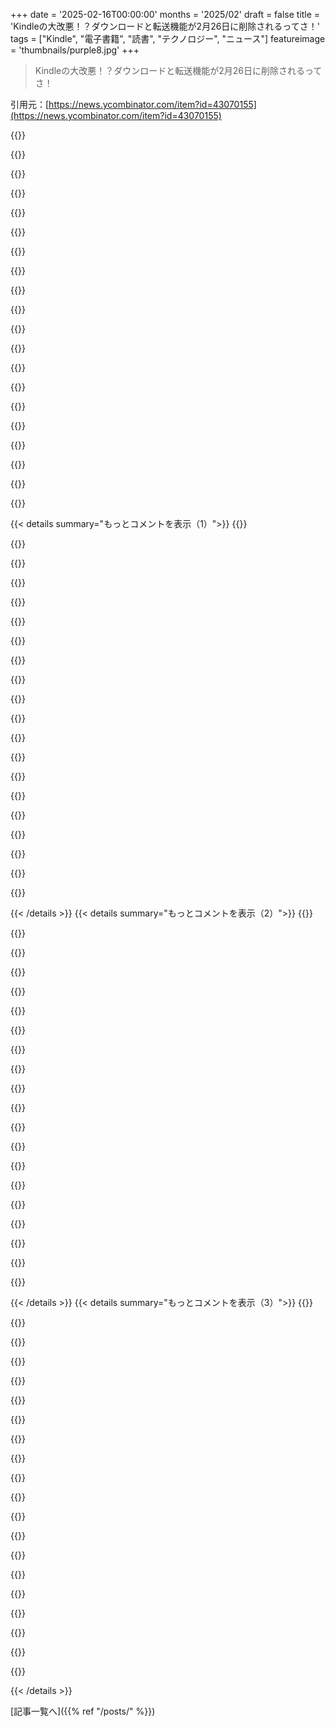 +++
date = '2025-02-16T00:00:00'
months = '2025/02'
draft = false
title = 'Kindleの大改悪！？ダウンロードと転送機能が2月26日に削除されるってさ！'
tags = ["Kindle", "電子書籍", "読書", "テクノロジー", "ニュース"]
featureimage = 'thumbnails/purple8.jpg'
+++

> Kindleの大改悪！？ダウンロードと転送機能が2月26日に削除されるってさ！

引用元：[https://news.ycombinator.com/item?id=43070155](https://news.ycombinator.com/item?id=43070155)

{{<matomeQuote body="最近のHNにはこの件についてのスレッドがいくつかあったね。ちょっと混乱を避けるために、いくつかのポイントを挙げるよ：<br>（1）これはAmazonがユーザーにライセンス購入済の本を選んで、Amazonのサイトからダウンロードできる「ダウンロードと転送」オプションのことだよ。<br>（2）USBケーブルを使って自分のコンピュータからKindleに本を転送する機能は影響を受けないよ。<br>（3）Send to Kindleのメール機能を使って非AmazonライセンスのePubを送る機能も影響を受けないよ。" userName="42772827" createdAt="2025-02-16T18:30:55" color="#ff5c5c">}}

{{<matomeQuote body="＞（2）USBケーブルを使って自分のコンピュータからKindleに本を転送する機能は影響を受けないよ。<br>まぁ、厳密には影響があるよね。もしダウンロードできない本があるならUSBからのアップロードもできないわけだし。要するに、その機能はそのためにあったのに。もちろん、非Amazonのコンテンツはアップロードできるけどね。だから、DRMが外せないならもうAmazonでは本は買わないかも。" userName="wkat4242" createdAt="2025-02-16T18:38:45" color="">}}

{{<matomeQuote body="Amazonにライセンスを支払った本はまだダウンロードできるよ。ただし、それにはWi-Fiか4G LTE対応のKindleが必要になるけどね。" userName="42772827" createdAt="2025-02-16T19:43:05" color="">}}

{{<matomeQuote body="それが可能かどうかは分からないけど。Kindle 2みたいな2GのKindleではもう2Gサービスはないし、Wi-Fiもないから、ダウンロードと転送が唯一の方法だったのに、DRMを解除せずにAmazonから本を読み込む手段は完全になくなったってことになるね。" userName="goosedragons" createdAt="2025-02-16T20:00:34" color="">}}

{{<matomeQuote body="正確な情報だよ。私のコメントを編集して詳細を追記したよ。" userName="42772827" createdAt="2025-02-16T20:31:19" color="">}}

{{<matomeQuote body="他のスレやRedditによると、トリックはKindleアプリとCalibreを使うことらしい。頑張ってね。" userName="mattl" createdAt="2025-02-16T22:45:21" color="">}}

{{<matomeQuote body="うん、でもこれは別の方法だよ。PCで表示するためにダウンロードした暗号化された本を使うんだ。今は古いバージョンのアプリを使ってるけど、Amazonによって簡単にブロックされる可能性があるね。ブロックされてないのが不思議なくらいだよ。ウェブのダウンロードオプションの良いところは、一部の古いKindleは新しいDRM方式をサポートしてないから、常に機能していることだよ。" userName="wkat4242" createdAt="2025-02-16T22:59:51" color="">}}

{{<matomeQuote body="部分的にブロックされているんだ。古いバージョンのKindle for PCでは2023年1月以降に出版された本はダウンロードできないよ。" userName="goosedragons" createdAt="2025-02-16T23:12:17" color="">}}

{{<matomeQuote body="Wi-Fiがあって、そのKindleが対応している場合を前提としてるけどね。ハードワイヤー接続しかない人や、Wi-Fiが全くサポートされていない古いKindle、またはWPA3がサポートされてないKindleを持っている人は困るよ。<br>(そのモデルには当初、本をワイヤレスでダウンロードするためのセルラーサービスがあったけど、それは数年前に終了したから、今では新しい本をそのデバイスにコピーする手段が全くなくなったんだ。)" userName="Uvix" createdAt="2025-02-16T20:00:55" color="">}}

{{<matomeQuote body="そうだね、AmazonはそのKindleのサポートもやめたみたい。私のKindle 4th genはもはやWi-Fiでも接続できない。セルラーモデルじゃないし、たぶんそのオプションはその時点で無くなっていたと思う。まだ古いタッチなしUIだけど。でも「最新に保つ」必要があるらしいけど、Amazonはもはやファームウェアアップデートを提供していないから、それもできないんだ。" userName="wkat4242" createdAt="2025-02-16T21:06:33" color="#ff5c5c">}}

{{<matomeQuote body="まだ使えるDXを持ってて嬉しいけど、ハードウェアの寿命が問題なんだよね。<br>もう一つの問題は、クラウドにある素材が消されるとどうなるかってこと。" userName="wwweston" createdAt="2025-02-17T03:49:02" color="">}}

{{<matomeQuote body="干渉なしにUSBでやり取りできないのが気になる。<br>それに、Amazonがアカウントを止めたら全てのコンテンツにもアクセスできなくなるかもしれないってのが不安。" userName="wkat4242" createdAt="2025-02-16T21:03:33" color="#38d3d3">}}

{{<matomeQuote body="私の第2世代のKindleは2Gしか使えなくて、ダウンロードができなくなると本が買えなくなる。”ただ”新しいKindleを買えってのは無理があるよ。" userName="loloquwowndueo" createdAt="2025-02-16T20:49:05" color="">}}

{{<matomeQuote body="確かにその通りだけど、Wootでは30ドル位でお手頃に手に入ることも多いよ。<br>あなたのGen 2はもう16年前のものだし。" userName="42772827" createdAt="2025-02-16T21:40:06" color="">}}

{{<matomeQuote body="30ドルも払う必要なんてないでしょ。<br>もうAmazonにはうんざりで、使えるKindleが無駄にされるのは許せない。別の場所で無料でいくらでも本が手に入るし。" userName="loloquwowndueo" createdAt="2025-02-16T21:51:16" color="#ff33a1">}}

{{<matomeQuote body="他のプラットフォームのアプリでも、ファイルストアにアクセスできるならできるよね（Android、Windows、macOSなど）。" userName="int_19h" createdAt="2025-02-16T22:22:09" color="">}}

{{<matomeQuote body="私にとっては、他の解釈よりもずっと悪い。<br>本をダウンロードできても、他のリーダーで読めなくなるのは困る。" userName="bo1024" createdAt="2025-02-16T20:01:14" color="#38d3d3">}}

{{<matomeQuote body="全てがKindleのエコシステムに閉じ込められて、Amazonが買ったものを取り戻すかもってのが一番の問題。<br>もうAmazonから電子書籍は買わないことに決めたよ。" userName="freeAgent" createdAt="2025-02-16T20:57:36" color="#ff5c5c">}}

{{<matomeQuote body="Koboは図書館と統合されてて、図書館の電子書籍をKoboでダウンロードして読むことができるんだって。" userName="barbazoo" createdAt="2025-02-16T21:16:28" color="">}}

{{<matomeQuote body="KoboはRakutenが所有していて、以前はOverdrive/Libbyを所有してたんだよ。" userName="cowsandmilk" createdAt="2025-02-16T22:29:31" color="">}}

{{< details summary="もっとコメントを表示（1）">}}
{{<matomeQuote body="そうそう、それが理由でKoboを選んだ、こっちの方がずっと良いし。" userName="arez" createdAt="2025-02-16T22:24:56" color="">}}

{{<matomeQuote body="KindleもLibbyを使えば同じことができるよ。" userName="mattl" createdAt="2025-02-16T22:29:38" color="">}}

{{<matomeQuote body="アメリカだけの話だよ。" userName="goosedragons" createdAt="2025-02-16T23:13:38" color="">}}

{{<matomeQuote body="アメリカの外で図書カード使ってLibbyで借りた本をamazon.de経由でKindleに送ってるけど、問題ないよ。" userName="rmkrmk" createdAt="2025-02-17T07:46:10" color="#785bff">}}

{{<matomeQuote body="アメリカの図書カード？それとも外の（例えばドイツの）図書カード？書き方がわかりにくいね。LibbyのFAQではアメリカだけって言ってるけど、更新してないだけかも。" userName="goosedragons" createdAt="2025-02-17T10:32:32" color="">}}

{{<matomeQuote body="ドイツの図書カードだよ。" userName="rmkrmk" createdAt="2025-02-18T04:35:31" color="">}}

{{<matomeQuote body="Libbyは他の国でも使えるの？" userName="mattl" createdAt="2025-02-16T23:26:18" color="">}}

{{<matomeQuote body="うん。OverdriveとLibbyは他の国でも使えるよ。" userName="goosedragons" createdAt="2025-02-16T23:28:53" color="">}}

{{<matomeQuote body="私の解決策は、Wi-Fi付きの基本的なKindleを買って、本をダウンロードしてから、そこからCalibreに直接転送することだよ。" userName="widowlark" createdAt="2025-02-17T17:39:29" color="#ff33a1">}}

{{<matomeQuote body="まあ、確かにアマゾンはKindleを買ってもらいたいんだよね。" userName="fooker" createdAt="2025-02-16T23:44:10" color="">}}

{{<matomeQuote body="制限されてるからKindle書籍から離れたくなってる。他のソースから電子書籍を買ってKindleで読む可能性が高い。Kindleの販売を増やしたいなら、結果的にKindle書籍の売上を減らしそう。" userName="waonderer" createdAt="2025-02-17T11:11:55" color="#38d3d3">}}

{{<matomeQuote body="redditのスレッドを見たけど、誰もこれを理解してなかったよ。良くないニュースだけど、誤解されてばかり。" userName="spookybones" createdAt="2025-02-16T18:37:49" color="">}}

{{<matomeQuote body="ありがとう。これに関する情報やニュースブログはかなり混乱している感じがする。" userName="jsbisviewtiful" createdAt="2025-02-16T19:45:56" color="">}}

{{<matomeQuote body="Kindleは安くていいけど、Amazonから本を買ったことはないし、これからも買うつもりはない。2は干渉しないなら、Amazonは好きにすればいいと思う。" userName="Yeul" createdAt="2025-02-16T23:05:39" color="">}}

{{<matomeQuote body="昨日の朝、https://github.com/yihong0618/Kindle_download_helper からコマンドラインユーティリティを使って、約2400冊のKindle本を全部ダウンロードしたよ。他の人もやる必要があれば：<br>Amazonアカウントにログイン > コンテンツとデバイスの管理<br>クッキーをコピーしてファイルに保存（‘cookie.txt’）：<br>python kindle.py --cookie-file cookie.txt --uk -o DOWNLOADS --device_sn [あなたのKindleシリアル番号] --mode all<br>たくさんの方法がREADMEに書いてあるけど、これが私にとっては一番便利だった。他の人も早めにファイルを取得しておくべきだと思う。" userName="fractallyte" createdAt="2025-02-16T20:18:28" color="#38d3d3">}}

{{<matomeQuote body="前回Kindle本のコレクションのDeDRMを試みた時、新しいDRMがあって、簡単に剥がせなかった。本当に改善されたのかな？" userName="int_19h" createdAt="2025-02-16T22:33:26" color="">}}

{{<matomeQuote body="私のコレクションは主に.azw3と.azw、少しだけ.tpzと.azw4。前者は剥がすのが簡単だけど、後者はまだ分からない。けど、.kfx本は持ってないから、新しいDRMにさらされてないかも。" userName="fractallyte" createdAt="2025-02-17T04:28:21" color="">}}

{{<matomeQuote body="ありがとう！これで全てを保存できて助かったよ。" userName="bitdivision" createdAt="2025-02-17T13:20:26" color="#38d3d3">}}

{{<matomeQuote body="Kindleに文句を言ってる人がいるけど、どうしたらいいの？<br>３タップで本を買えて、10秒後には読み始められる。それが法律に則ってできるのは本当に良い。デバイスもちゃんと機能してる。代替手段は？フランスの図書館の電子書籍のオファーはすごく限られてるし、英語の本も少ない。2013年にKoboを所有してたけど、最悪だった。最近友人のデバイスにも触れたけど、「本」として期待するユーザーエクスペリエンスじゃない。<br>例えば、”Parable of the Sower”をamazon.frで3.49€で買ったら、ebooks.comでは5.26€で、DRMもついてる。違法ダウンロードでも面倒だし、バグのあるファイルになったり、物理本のOCRの変なのだと面倒だし、ダウンロードや転送にも苦労する。物理本は全く読めないから、本当に嫌だ。だから、気に入った電子書籍があれば、地元の本屋で物理的コピーを買って、友達にあげたりしてる。オープンなエコシステムで、図書館から電子書籍を借りたり、好きな本を買ったりできるのが本当に望ましいと思うけど、その可能性はなさそう。結局、Amazonの壁の中で本を買って読むか、何もしないかの二択しかない。" userName="wiether" createdAt="2025-02-16T19:23:37" color="">}}

{{<matomeQuote body="カナダでは８年物のKoboと公共図書館アプリを使って、図書館システムから電子書籍を無料で借りてる。すごくうまくいってる。あなたが聞いてるのは残念だ。" userName="debo_" createdAt="2025-02-16T20:00:45" color="#ff5733">}}


{{< /details >}}
{{< details summary="もっとコメントを表示（2）">}}
{{<matomeQuote body="スウェーデンではOverDriveを使ってKoboと連携していた図書館が３つあったけど、今は１つになっちゃった！悲しい。" userName="sandos" createdAt="2025-02-17T14:16:46" color="">}}

{{<matomeQuote body="どんなUXを求めてるの？KindleとKoboはかなり似てる気がするけど、Amazonの何が良かったのか気になる。個人的にはAmazonの文字オプション、フォントサイズ、行間などが悪いと思う。<br>購入した電子書籍の中には、質の悪いOCRがあったり、一部の出版社が本当に気にしないこともあった。KoboはAmazonと価格を一致させるし、還元も10％増えるしね。" userName="goosedragons" createdAt="2025-02-16T19:47:21" color="">}}

{{<matomeQuote body="KindleのテキストオプションがKoboより劣ってるって思ってるのが気になる。俺の経験ではその逆だね。Koboは本文のテキストを左右揃えにするだけで見出しはそのままにする機能がないけど、Kindleはそれを十年以上うまくやってる。KoboのどんなテキストオプションがKindleに足りないと思う？" userName="Uvix" createdAt="2025-02-16T20:07:38" color="#ff33a1">}}

{{<matomeQuote body="Kobo Libra 2だと、左右揃えを「オフ」にすると電子書籍に書かれてる揃え方に従うから、本文を揃えつつ見出しをそのままにしてくれてるよ。数年前にKoboに変えたとき、カスタムフォントの管理が楽だった。ただ、最近のKindleも改善されてきてると思うけど、実際には両者に大差はないかな。" userName="chipotle_coyote" createdAt="2025-02-16T20:14:04" color="">}}

{{<matomeQuote body="多くの電子書籍は本文のデフォルト揃えを指定してないから、俺のKobo Sageはそういう本では左揃えになるのが残念。Koboのカスタムフォント管理が良いのは賛成だけど、俺はカスタムフォントを使ってないから詳しくは知らない。" userName="Uvix" createdAt="2025-02-16T22:29:05" color="">}}

{{<matomeQuote body="行間や段落間隔、フォント、フォントサイズ、余白に関しては、Amazonは6つぐらいしか選択肢がない。その中の1つはほぼ耐えられるけど、残りは使えない。Koboは設定の自由度が高くて、好みのものにしやすい。" userName="goosedragons" createdAt="2025-02-16T20:11:49" color="#785bff">}}

{{<matomeQuote body="フランスの経験には口を挟めないけど、アメリカのKoboはKindleと同じくらい良いと思ってるし、OverdriveやPocketとの統合がKoboの方が優れてるかな。Koboで本を買ったり借りたりも、少ないタップで楽にできるし、Calibreとの相性も良いから、KindleのDRM撤去プラグインがどれも信頼性低いのはどうかと思う。" userName="chipotle_coyote" createdAt="2025-02-16T20:11:30" color="#ff33a1">}}

{{<matomeQuote body="＞「2013年頃にKoboを持ってたけど、ひどかった。」 その頃Amazonの代替を探してたけど、Koboは当時は全然ダメだった。でも2025年の今、Koboが追いついてきたのかも？ここでKoboを褒めるコメントが多いし。" userName="palata" createdAt="2025-02-16T21:14:38" color="">}}

{{<matomeQuote body="＞「海賊版すら便利じゃない」 俺は電子書籍を読むのやめて実物の本に移行したけど、海賊版はめちゃくちゃ便利だった。色んなSFやファンタジーの本を大量にコピーして、子供の頃はそれで楽しんでいたな。" userName="yreg" createdAt="2025-02-16T19:46:29" color="">}}

{{<matomeQuote body="古いSFは海賊版のアーリーアダプター向けだろ？それ以外は難しい。現代の本は入手困難だな。" userName="aradox66" createdAt="2025-02-16T19:59:22" color="">}}

{{<matomeQuote body="SFジャンルはDRMフリーが多いと思う。Baenは昔からDRMフリーの電子書籍を直販してるし、TORもDRMフリー方針だよ。" userName="goosedragons" createdAt="2025-02-16T20:02:56" color="">}}

{{<matomeQuote body="俺は最近のSF本も海賊版で探すのに苦労しなかったけど、母親のためにトラッシュなロマンス小説を探すとほとんど見つからない。見つかっても変なフォーマットばかりでKindleで読めないのが多かった。" userName="AngryData" createdAt="2025-02-16T23:13:57" color="">}}

{{<matomeQuote body="知ってる人にはわかるけど、本の海賊版は...めちゃくちゃ簡単。答えはトレントやUsenetじゃない。" userName="sandos" createdAt="2025-02-17T14:17:46" color="#785bff">}}

{{<matomeQuote body="大きなアーカイブはいつも何かを回避してるから、情報を追うのが大変だよね。新しいのを知っておかないといけないし。" userName="aradox66" createdAt="2025-02-17T22:22:20" color="">}}

{{<matomeQuote body="現在、すべてのKindleモデルは脱獄できるみたい！" userName="Retr0id" createdAt="2025-02-16T18:52:38" color="">}}

{{<matomeQuote body="Kindle Scribeを持ってるけど、すごいハードウェアだよ。でもウェブサイトを読むのが最悪で、Amazonのブックマークレットで送るのはひどい体験だ。ブラウザにページ送りがないから、スクロールするのがすごくイライラする。脱獄してKOReaderを入れたくて仕方ない。" userName="shasheene" createdAt="2025-02-16T19:27:56" color="#45d325">}}

{{<matomeQuote body="脱獄の主な利点は、他のフォーマットに対応したリーダーをインストールできることだと思う。元のKindleでもウェブが見れるし、eBookもどのソースからでも読めるから、特に脱獄の必要はないんじゃないかな。" userName="rafram" createdAt="2025-02-16T19:22:10" color="">}}

{{<matomeQuote body="ただ形式をサポートする以上のことだよ。KOReaderはカスタマイズ性が高く、成熟しているリーダーで、プラグインもたくさんあるし、Calibreプラグインでは本を無線で送ったり、進捗を同期したりできるのがいいんだ。" userName="beshrkayali" createdAt="2025-02-16T20:53:35" color="">}}

{{<matomeQuote body="Kindleってなんで買われるのか分からん。Kobo Claraを何年も前に買ったけど、通常のMOBIやePubファイルに対応してるし、本の購入も読者と繋がってないから問題ない。最近は価格帯もフォルムもいい選択肢がたくさんあるよ。" userName="addicted" createdAt="2025-02-16T20:10:38" color="">}}

{{<matomeQuote body="Kindleはハードウェアじゃなくて、欲しい本が揃ってるストアがあるからみんな買ってるんだよね。99%の人がMOBIやePubを知らないと思うし、手動でファイルを移動することもしない。Amazonはその辺が他社より良いし、欲しい本が揃ってる。わざわざDRMフリーの本探して、Calibreで変換して転送するより、サクッと金払って本が届くほうが楽だよ。" userName="Arainach" createdAt="2025-02-16T21:10:53" color="#ff5c5c">}}


{{< /details >}}
{{< details summary="もっとコメントを表示（3）">}}
{{<matomeQuote body="ここで言われてるKoboを使ったことないから、AmazonがKoboストアに勝る点は分からないけど、Koboストアでは50冊以上買ったけど欲しい本が無かったことはないよ。" userName="OvbiousError" createdAt="2025-02-16T22:10:32" color="#ff5c5c">}}

{{<matomeQuote body="Kindleを買う理由は、Amazonの電子書籍がKoboより安いことが多いから。義母がKoboを買ったけど、安い本を買うために結局Kindleも買ったよ。ただ、移行方法が分からなくて困ってるみたい。" userName="ryantgtg" createdAt="2025-02-16T22:45:23" color="">}}

{{<matomeQuote body="Kindleストアの本をKoboに移すのは、DRMフリーの本じゃない限り難しいね。大手出版社からの本はほとんどDRM付きだし、変換も必要になる。Kindleリーダーに本を直接ダウンロードするのはできるよ。" userName="zozbot234" createdAt="2025-02-16T23:46:25" color="">}}

{{<matomeQuote body="DRMを簡単に解除できるから、Amazonがこの変更をしたのかもしれんね。" userName="nightski" createdAt="2025-02-17T11:58:37" color="">}}

{{<matomeQuote body="最近は難しくなってきたよ。Calibre+DeDRMが全てのKindle本に対応してるわけじゃないし、特に新しいフォーマットは無理なことも多い。" userName="kyrra" createdAt="2025-02-17T16:24:03" color="">}}

{{<matomeQuote body="Kindleの本の価格がAmazonからの方が安いって話だけど、Koboは価格マッチして、差額の10%をクレジットしてくれるよ。すぐに応じてもらえるし、今まで断られたことはない。" userName="Marsymars" createdAt="2025-02-17T01:09:29" color="#38d3d3">}}

{{<matomeQuote body="Amazonで電子書籍を買ってCalibreでDRM解除して実際に所有できるのは便利だったけど、もうそれができないならAmazonを使う意味がなくなるね。" userName="bambax" createdAt="2025-02-16T21:39:06" color="">}}

{{<matomeQuote body="＞Kindle買う理由は他にいい選択肢があるからって言うけど、KoboはSend to Kindleみたいな機能が欠けてる。DRMフリーの本を外から送ることができて、Kindleのライブラリに保存でき、すべてのデバイスで同期できるのが便利。Koboにもクラウドストレージの連携はあるけど、同じではない。" userName="daveoc64" createdAt="2025-02-16T20:43:54" color="#ff5c5c">}}

{{<matomeQuote body="＞Kindle Storeが最大の本の品揃えだから買う理由って、Amazonがその地位を悪用してるからだよね。便利なのは分かるけど、Kindleを買わない理由にもなる。" userName="palata" createdAt="2025-02-16T21:08:55" color="">}}

{{<matomeQuote body="確かにそうだね。特にKindle Unlimitedで本が提供されると、Amazonが独占的権利を持つから、他のデジタルストアでは入手できない本もあるよ。" userName="testfrequency" createdAt="2025-02-16T22:11:35" color="">}}

{{<matomeQuote body="自分は物理書籍と電子書籍を整理するためにちょっとしたウェブサイトを作ったらうまくいったよ。物理本はどこに置くべきか教えてくれ、電子書籍はダウンロードできる。とりあえずこちらのサイトもあるから試してみるといいよ。<br>https://github.com/seanboyce/ubiblio<br>意外と設定が難しかったけど、OAUTHとgmailでデバイスにメールを送る方法も作ったんだ。ただ、シンプルなダウンロードオプションの方がずっと良かったかな。" userName="Saigonautica" createdAt="2025-02-17T05:01:06" color="#785bff">}}

{{<matomeQuote body="見た感じ良さそうだね（まだコピーして試してないけど）。READMEのスクリーンショットが壊れたリンクとして表示されているけど、クリックすると正常に表示されるよ。画像はblobでリンクしてるね。自分のものでは、README内の相対リンクを利用しているけど、そうすることで自己完結できて、画像をプッシュする前にVS Codeのプレビューでもローカルで動くよ。" userName="kcartlidge" createdAt="2025-02-17T23:37:54" color="">}}

{{<matomeQuote body="Calibreは全デバイス間で本を自動的に同期したり、最終読書位置やブックマーク、ハイライトを保存したりしないんだよね。" userName="int_19h" createdAt="2025-02-16T22:23:59" color="">}}

{{<matomeQuote body="これには大賛成！自分はCalibreを使ってライブラリ管理して、Koboリーダーを使ってるけど、２０００冊以上のライブラリを管理しても同期やファイルシステムの問題には会ったことがないよ。Kindleではよくトラブルに遭ったけど。" userName="tfsh" createdAt="2025-02-16T21:00:19" color="#ff5c5c">}}

{{<matomeQuote body="妻と自分のKindleライブラリを二つのデバイスで管理してきたけど、同期やファイルシステムの問題は一度も経験したことがない。アマゾンで購入してから１５秒で本がKindleに届いて読む準備ができる。管理なんていらないんだ。" userName="maccard" createdAt="2025-02-16T23:09:55" color="#785bff">}}

{{<matomeQuote body="これは自分のライブラリを管理することについてで、アマゾンで本を買うのとは別だよ。自分は地元で本を買ったり、電子書籍のコピーを海賊版で取り込んでコンピュータから同期するのが普通なんだ。アマゾンの懐を暖める気にはならないよ。" userName="tfsh" createdAt="2025-02-16T23:53:44" color="">}}

{{<matomeQuote body="理解した、すまない。あなたが賛成したコメントはこう言ってたよ。<br>＞「どうして誰もKindleを買うのかわからない。他にもっといい選択肢がたくさんあるのに。」<br>自分の言いたいことは、Kindleは素晴らしい体験を提供するから人々が買うんだよね。" userName="maccard" createdAt="2025-02-17T08:45:03" color="">}}

{{<matomeQuote body="全く同意だね。自分はBooxの電子書籍リーダーを使っているし、Kindleアプリには全く興味ないから、DRM解除は重要なポイントだった。もしDRMがないなら、KoboとCalibreプラスプラグインに移行するつもり。アマゾンに影響を与えるほどそんな人がどれだけいるかわからないけど、希望はあるよ。" userName="EA-3167" createdAt="2025-02-16T20:35:30" color="#ff5c5c">}}

{{<matomeQuote body="Kindle Oasisに匹敵する他のプラットフォームはまだ見つけてないよ。特にユーザーレビューが良いものは考えられない。最近はリファーブユニットを購入して予備として持っている。もっと最新のUSB-Cまたはワイヤレス充電版が欲しいな。サイズや形はそのままで、物理ボタン、バックライト、完全防水なやつ。モデルラインが終了した以上、手元の二つがいつまで持つかわからないけど、便利さだけが理由でKindleに留まるつもり。Kobo Libre Colourが今のところ最も近い選択肢かもしれないから、じっくり様子を見るつもり。" userName="phil21" createdAt="2025-02-17T01:06:53" color="">}}

{{<matomeQuote body="アマゾンは世界的に展開しているが、あまり良くないと思う。ブラジルに住んでいるけど、公式に売られている他の良い電子書籍リーダーはないし、為替レートや税金で他のものを輸入すると凄く高くついてしまうから、そういう理由もあると思う。自分は２０１６年の基本的なKindleを使っていて、KOreaderをサイドロードして使ってる。主にCalibreやケーブル転送を通じて非アマゾンの本を読んでいるよ。" userName="rochav" createdAt="2025-02-16T22:36:56" color="">}}


{{< /details >}}


[記事一覧へ]({{% ref "/posts/" %}})
